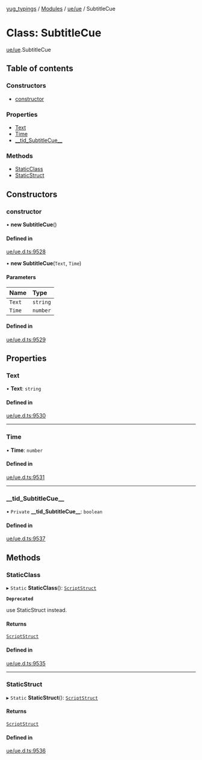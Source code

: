 [yug_typings](../README.md) / [Modules](../modules.md) / [ue/ue](../modules/ue_ue.md) / SubtitleCue

# Class: SubtitleCue

[ue/ue](../modules/ue_ue.md).SubtitleCue

## Table of contents

### Constructors

- [constructor](ue_ue.SubtitleCue.md#constructor)

### Properties

- [Text](ue_ue.SubtitleCue.md#text)
- [Time](ue_ue.SubtitleCue.md#time)
- [\_\_tid\_SubtitleCue\_\_](ue_ue.SubtitleCue.md#__tid_subtitlecue__)

### Methods

- [StaticClass](ue_ue.SubtitleCue.md#staticclass)
- [StaticStruct](ue_ue.SubtitleCue.md#staticstruct)

## Constructors

### constructor

• **new SubtitleCue**()

#### Defined in

[ue/ue.d.ts:9528](https://github.com/YugMetaverse/yug_typings/blob/25cad34/ue/ue.d.ts#L9528)

• **new SubtitleCue**(`Text`, `Time`)

#### Parameters

| Name | Type |
| :------ | :------ |
| `Text` | `string` |
| `Time` | `number` |

#### Defined in

[ue/ue.d.ts:9529](https://github.com/YugMetaverse/yug_typings/blob/25cad34/ue/ue.d.ts#L9529)

## Properties

### Text

• **Text**: `string`

#### Defined in

[ue/ue.d.ts:9530](https://github.com/YugMetaverse/yug_typings/blob/25cad34/ue/ue.d.ts#L9530)

___

### Time

• **Time**: `number`

#### Defined in

[ue/ue.d.ts:9531](https://github.com/YugMetaverse/yug_typings/blob/25cad34/ue/ue.d.ts#L9531)

___

### \_\_tid\_SubtitleCue\_\_

• `Private` **\_\_tid\_SubtitleCue\_\_**: `boolean`

#### Defined in

[ue/ue.d.ts:9537](https://github.com/YugMetaverse/yug_typings/blob/25cad34/ue/ue.d.ts#L9537)

## Methods

### StaticClass

▸ `Static` **StaticClass**(): [`ScriptStruct`](ue_ue.ScriptStruct.md)

**`Deprecated`**

use StaticStruct instead.

#### Returns

[`ScriptStruct`](ue_ue.ScriptStruct.md)

#### Defined in

[ue/ue.d.ts:9535](https://github.com/YugMetaverse/yug_typings/blob/25cad34/ue/ue.d.ts#L9535)

___

### StaticStruct

▸ `Static` **StaticStruct**(): [`ScriptStruct`](ue_ue.ScriptStruct.md)

#### Returns

[`ScriptStruct`](ue_ue.ScriptStruct.md)

#### Defined in

[ue/ue.d.ts:9536](https://github.com/YugMetaverse/yug_typings/blob/25cad34/ue/ue.d.ts#L9536)
